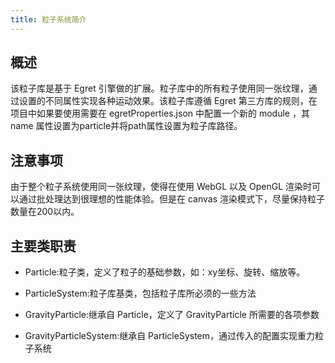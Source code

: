 ```yaml
---
title: 粒子系统简介
---
```

## 概述

该粒子库是基于 Egret 引擎做的扩展。粒子库中的所有粒子使用同一张纹理，通过设置的不同属性实现各种运动效果。该粒子库遵循 Egret 第三方库的规则，在项目中如果要使用需要在 egretProperties.json 中配置一个新的 module ，其 name 属性设置为particle并将path属性设置为粒子库路径。

## 注意事项

由于整个粒子系统使用同一张纹理，使得在使用 WebGL 以及 OpenGL 渲染时可以通过批处理达到很理想的性能体验。但是在 canvas 渲染模式下，尽量保持粒子数量在200以内。

## 主要类职责

* Particle:粒子类，定义了粒子的基础参数，如：xy坐标、旋转、缩放等。

* ParticleSystem:粒子库基类，包括粒子库所必须的一些方法

* GravityParticle:继承自 Particle，定义了 GravityParticle 所需要的各项参数

* GravityParticleSystem:继承自 ParticleSystem，通过传入的配置实现重力粒子系统

